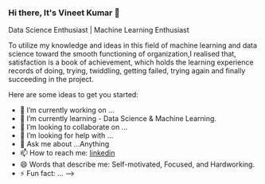 ### Hi there, It's Vineet Kumar 👋
Data Science Enthusiast | Machine Learning Enthusiast

To utilize my knowledge and ideas in this field of machine learning and data science toward the smooth functioning of organization,I realised that, satisfaction is a book of achievement, which holds the learning experience records of doing, trying, twiddling, getting failed, trying again and finally succeeding in the project.

Here are some ideas to get you started:

- 🔭 I’m currently working on ...
- 🌱 I’m currently learning - Data Science & Machine Learning.
- 👯 I’m looking to collaborate on ...
- 🤔 I’m looking for help with ...
- 💬 Ask me about ...Anything
- 📫 How to reach me: [linkedin](https://www.linkedin.com/in/vineet-kumar-855947170/)
- 😄 Words that describe me:  Self-motivated, Focused, and Hardworking.
- ⚡ Fun fact: ...
-->
